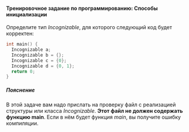 #### Тренировочное задание по программированию: Способы инициализации ####

Определите тип *Incognizable*, для которого следующий код будет корректен:
```objectivec
int main() {
  Incognizable a;
  Incognizable b = {};
  Incognizable c = {0};
  Incognizable d = {0, 1};
  return 0;
}
```

##### Пояснение #####
В этой задаче вам надо прислать на проверку файл с реализацией структуры или класса *Incognizable*.
**Этот файл не должен содержать функцию main**. Если в нём будет функция *main*, вы получите ошибку компиляции.
